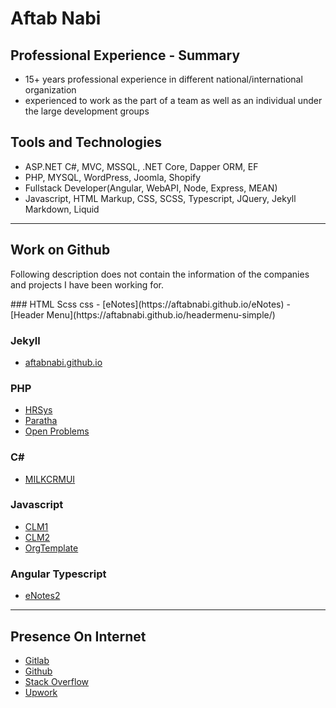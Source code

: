 # Aftab Nabi 

## Professional Experience - Summary
- 15+ years professional experience in different national/international organization
- experienced to work as the part of a team as well as an individual under the large development groups

## Tools and Technologies
- ASP.NET C#, MVC, MSSQL, .NET Core, Dapper ORM, EF
- PHP, MYSQL, WordPress, Joomla, Shopify
- Fullstack Developer(Angular, WebAPI, Node, Express, MEAN)
- Javascript, HTML Markup, CSS, SCSS, Typescript, JQuery, Jekyll Markdown, Liquid

*********************************************

## Work on Github
<p>
    Following description does not contain the information of the companies and projects I have been working for.      
</p>
### HTML Scss css
- [eNotes](https://aftabnabi.github.io/eNotes)
- [Header Menu](https://aftabnabi.github.io/headermenu-simple/)

### Jekyll
- [aftabnabi.github.io](https://aftabnabi.github.io/)

### PHP
 - [HRSys](https://github.com/aftabnabi/HRSys)
 - [Paratha](https://aftabnabi.github.io/paratha/)
 - [Open Problems](http://aftab.hostfree.pw/openproblems/)  

### C#
- [MILKCRMUI](https://github.com/aftabnabi/MilkCRMUI)

### Javascript
- [CLM1](https://github.com/aftabnabi/CLM1)
- [CLM2](https://github.com/aftabnabi/CLM2)
- [OrgTemplate](http://aftab.heliohost.us/OrgTemplate/)

### Angular Typescript
- [eNotes2](https://stackblitz.com/edit/angular-hm3jej)

*******************************************

## Presence On Internet
- [Gitlab](https://gitlab.com/AftabNabi)
- [Github](https://github.com/aftabnabi)
- [Stack Overflow](https://stackoverflow.com/users/557489/mls)
- [Upwork](https://www.upwork.com/o/profiles/users/_~015a696f4e34db5d16/)
